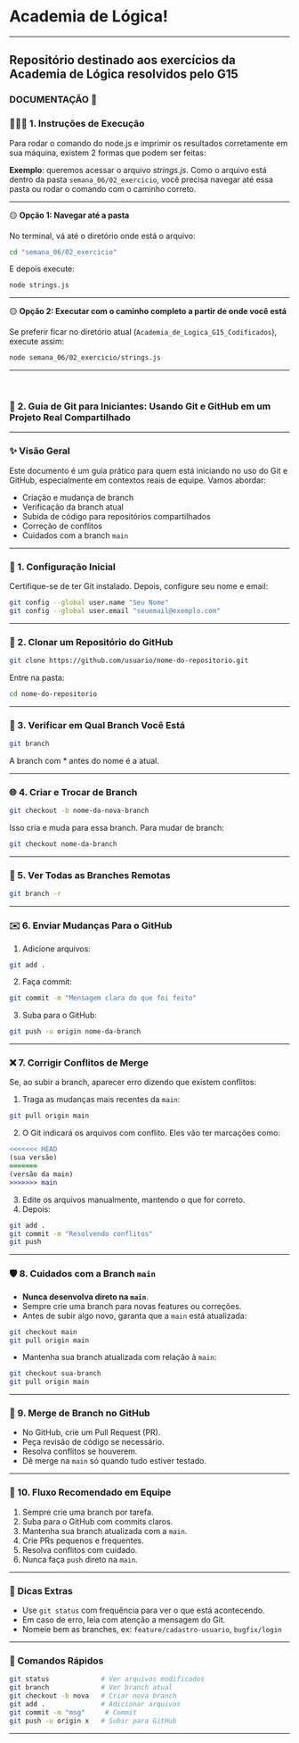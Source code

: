 # Academia de Lógica!

---

## Repositório destinado aos exercícios da Academia de Lógica resolvidos pelo G15 

### DOCUMENTAÇÃO 📃

### 👩🏽‍💻 **1. Instruções de Execução**

Para rodar o comando do node.js e imprimir os resultados corretamente em sua máquina, existem 2 formas que podem ser feitas:

**Exemplo**: queremos acessar o arquivo *strings.js*. Como o arquivo está dentro da pasta `semana_06/02_exercicio`, você precisa navegar até essa pasta ou rodar o comando com o caminho correto.

---

🟡 **Opção 1: Navegar até a pasta**

No terminal, vá até o diretório onde está o arquivo:

```bash
cd "semana_06/02_exercicio"
```

E depois execute:

```bash
node strings.js
```

---

🟡 **Opção 2: Executar com o caminho completo a partir de onde você está**

Se preferir ficar no diretório atual (`Academia_de_Logica_G15_Codificados`), execute assim:

```bash
node semana_06/02_exercicio/strings.js
```

---

<br>

### 👾 **2. Guia de Git para Iniciantes: Usando Git e GitHub em um Projeto Real Compartilhado**

---

### ✨ Visão Geral

Este documento é um guia prático para quem está iniciando no uso do Git e GitHub, especialmente em contextos reais de equipe. Vamos abordar:

* Criação e mudança de branch
* Verificação da branch atual
* Subida de código para repositórios compartilhados
* Correção de conflitos
* Cuidados com a branch `main`

---

### 🔶 1. Configuração Inicial

Certifique-se de ter Git instalado. Depois, configure seu nome e email:

```bash
git config --global user.name "Seu Nome"
git config --global user.email "seuemail@exemplo.com"
```

---

### 📂 2. Clonar um Repositório do GitHub

```bash
git clone https://github.com/usuario/nome-do-repositorio.git
```

Entre na pasta:

```bash
cd nome-do-repositorio
```

---

### 🔹 3. Verificar em Qual Branch Você Está

```bash
git branch
```

A branch com \* antes do nome é a atual.

---

### 🌐 4. Criar e Trocar de Branch

```bash
git checkout -b nome-da-nova-branch
```

Isso cria e muda para essa branch. Para mudar de branch:

```bash
git checkout nome-da-branch
```

---

### 📁 5. Ver Todas as Branches Remotas

```bash
git branch -r
```

---

### ✉️ 6. Enviar Mudanças Para o GitHub

1. Adicione arquivos:

```bash
git add .
```

2. Faça commit:

```bash
git commit -m "Mensagem clara do que foi feito"
```

3. Suba para o GitHub:

```bash
git push -u origin nome-da-branch
```

---

### ❌ 7. Corrigir Conflitos de Merge

Se, ao subir a branch, aparecer erro dizendo que existem conflitos:

1. Traga as mudanças mais recentes da `main`:

```bash
git pull origin main
```

2. O Git indicará os arquivos com conflito. Eles vão ter marcações como:

```diff
<<<<<<< HEAD
(sua versão)
=======
(versão da main)
>>>>>>> main
```

3. Edite os arquivos manualmente, mantendo o que for correto.
4. Depois:

```bash
git add .
git commit -m "Resolvendo conflitos"
git push
```

---

### 🛡️ 8. Cuidados com a Branch `main`

* **Nunca desenvolva direto na `main`**.
* Sempre crie uma branch para novas features ou correções.
* Antes de subir algo novo, garanta que a `main` está atualizada:

```bash
git checkout main
git pull origin main
```

* Mantenha sua branch atualizada com relação à `main`:

```bash
git checkout sua-branch
git pull origin main
```

---

### 🔗 9. Merge de Branch no GitHub

* No GitHub, crie um Pull Request (PR).
* Peça revisão de código se necessário.
* Resolva conflitos se houverem.
* Dê merge na `main` só quando tudo estiver testado.

---

### 📅 10. Fluxo Recomendado em Equipe

1. Sempre crie uma branch por tarefa.
2. Suba para o GitHub com commits claros.
3. Mantenha sua branch atualizada com a `main`.
4. Crie PRs pequenos e frequentes.
5. Resolva conflitos com cuidado.
6. Nunca faça `push` direto na `main`.

---

### 🚀 Dicas Extras

* Use `git status` com frequência para ver o que está acontecendo.
* Em caso de erro, leia com atenção a mensagem do Git.
* Nomeie bem as branches, ex: `feature/cadastro-usuario`, `bugfix/login`

---

### 📄 Comandos Rápidos

```bash
git status             # Ver arquivos modificados
git branch             # Ver branch atual
git checkout -b nova   # Criar nova branch
git add .              # Adicionar arquivos
git commit -m "msg"     # Commit
git push -u origin x   # Subir para GitHub
```

---


